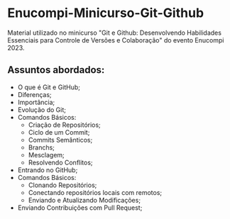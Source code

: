 # Enucompi-Minicurso-Git-Github
Material utilizado no minicurso "Git e Github: Desenvolvendo Habilidades Essenciais para Controle de Versões e Colaboração" do evento Enucompi 2023.

## Assuntos abordados:
- O que é Git e GitHub;
- Diferenças;
- Importância;
- Evolução do Git;
- Comandos Básicos:
  - Criação de Repositórios;
  - Ciclo de um Commit;
  - Commits Semânticos;
  - Branchs;
  - Mesclagem;
  - Resolvendo Conflitos;
- Entrando no GitHub;
- Comandos Básicos:
  - Clonando Repositórios;
  - Conectando repositórios locais com remotos;
  - Enviando e Atualizando Modificações;
- Enviando Contribuições com Pull Request;
